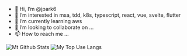 - 👋 Hi, I’m @jpark6
- 👀 I’m interested in msa, tdd, k8s, typescript, react, vue, svelte, flutter
- 🌱 I’m currently learning aws
- 💞️ I’m looking to collaborate on ...
- 📫 How to reach me ...

![Mt Github Stats](https://github-readme-stats.vercel.app/api?username=jpark6&show_icons=true&border_radius=0&theme=merko&line_height=40) 
![My Top Use Langs](https://github-readme-stats.vercel.app/api/top-langs/?username=jpark6&show_icons=true&border_radius=0&theme=merko)  
<!---
jpark6/jpark6 is a ✨ special ✨ repository because its `README.md` (this file) appears on your GitHub profile.
You can click the Preview link to take a look at your changes.
--->
